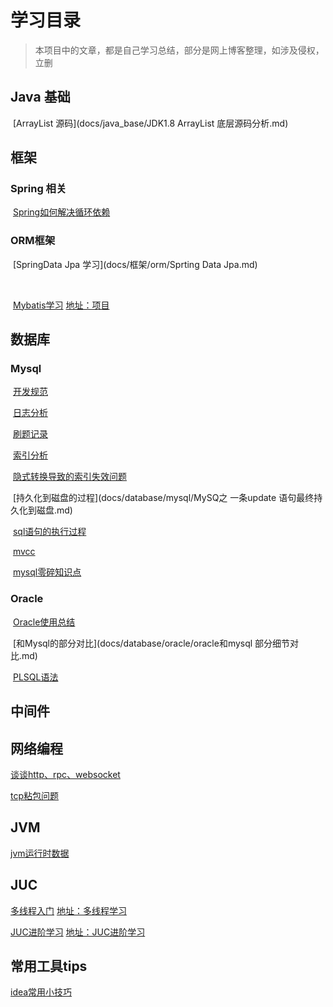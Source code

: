 # 学习目录

> 本项目中的文章，都是自己学习总结，部分是网上博客整理，如涉及侵权，立删

## Java 基础

​      [ArrayList 源码](docs/java_base/JDK1.8  ArrayList 底层源码分析.md)

## 框架

### Spring 相关

​    [Spring如何解决循环依赖](docs/框架/spring/Spring如何解决循环依赖.md)

### ORM框架

​     [SpringData Jpa 学习](docs/框架/orm/Sprting Data  Jpa.md)  

​           

​     [Mybatis学习](docs/框架/orm/Mybatis_study.md)  [地址：项目](https://gitee.com/zhangjunjie007/mybatis_-demo)

## 数据库

### Mysql

​     [开发规范](docs/database/mysql/mysql开发设计部分规范.md)

​     [日志分析](docs/database/mysql/mysql-日志分析.md)

​     [刷题记录](docs/database/mysql/mysql随笔.md)

​     [索引分析](docs/database/mysql/MySQL索引分析.md)

​     [隐式转换导致的索引失效问题](docs/database/mysql/mysql隐式转换导致的索引失效分析.md)

​     [持久化到磁盘的过程](docs/database/mysql/MySQ之 一条update 语句最终持久化到磁盘.md)

​     [sql语句的执行过程](docs/database/mysql/SQL语句在MySQL中的执行过程.md)

​    [mvcc](docs/database/mysql/innodb-implementation-of-mvcc.md)

​    [mysql零碎知识点](docs/database/mysql/mysql零碎小知识.md)

### Oracle

​     [Oracle使用总结](docs/database/oracle/oracle使用总结.md)

​      [和Mysql的部分对比](docs/database/oracle/oracle和mysql 部分细节对比.md)

​      [PLSQL语法](docs/database/oracle/PLSQL语法.md)



## 中间件



## 网络编程

[谈谈http、rpc、websocket](docs/network/谈谈RPC.md)

[tcp粘包问题](docs/network/TCP粘包问题.md)

## JVM

   [jvm运行时数据](docs/jvm/jvm运行时数据区与内存溢出异常.md)

## JUC

  [多线程入门](docs/并发/多线程学习入门.md)      [地址：多线程学习](https://gitee.com/zhangjunjie007/multithreaded-learning)

  [JUC进阶学习](docs/并发/JUC并发编程学习.md)     [地址：JUC进阶学习](https://gitee.com/zhangjunjie007/juc-advanced-learning)



## 常用工具tips

[idea常用小技巧](docs/tools/idea常用快捷键.md)
